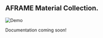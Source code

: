 ## AFRAME Material Collection.
![Demo](https://raw.githubusercontent.com/shaneharris/aframe-material-collection/master/demo.gif)


Documentation coming soon!
